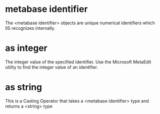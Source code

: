 # metabase identifier

The &lt;metabase identifier&gt; objects are unique numerical identifiers which IIS recognizes internally.

# <metabase identifier> as integer

The integer value of the specified identifier. Use the Microsoft MetaEdit utility to find the integer value of an identifier.

# <metabase identifier> as string

This is a Casting Operator that takes a &lt;metabase identifier&gt; type and returns a &lt;string&gt; type
